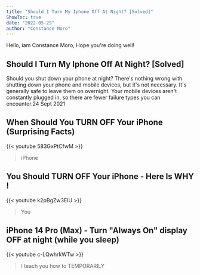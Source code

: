 ```yaml
---
title: "Should I Turn My Iphone Off At Night? [Solved]"
ShowToc: true 
date: "2022-05-29"
author: "Constance Moro" 
---
```


Hello, iam Constance Moro, Hope you're doing well!
## Should I Turn My Iphone Off At Night? [Solved]
Should you shut down your phone at night? There's nothing wrong with shutting down your phone and mobile devices, but it's not necessary. It's generally safe to leave them on overnight. Your mobile devices aren't constantly plugged in, so there are fewer failure types you can encounter.24 Sept 2021

## When Should You TURN OFF Your iPhone (Surprising Facts)
{{< youtube 583GxPtCfwM >}}
>iPhone

## You Should TURN OFF Your iPhone - Here Is WHY !
{{< youtube k2pBgZw3EIU >}}
>You 

## iPhone 14 Pro (Max) - Turn "Always On" display OFF at night (while you sleep)
{{< youtube c-LQwhrkWTw >}}
>I teach you how to TEMPORARILY 

